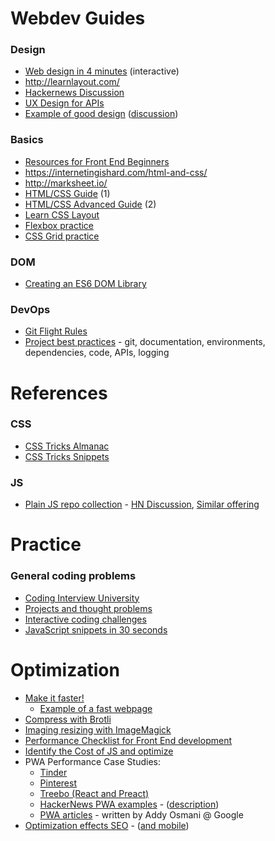 # Webdev Guides

### Design
- [Web design in 4 minutes](http://jgthms.com/web-design-in-4-minutes/) (interactive)
- http://learnlayout.com/
- [Hackernews Discussion](https://news.ycombinator.com/item?id=15328992)
- [UX Design for APIs](https://blog.keras.io/user-experience-design-for-apis.html)
- [Example of good design](https://www.leejamesrobinson.com/blog/how-stripe-designs-beautiful-websites/) ([discussion](https://news.ycombinator.com/item?id=15838270))

### Basics
- [Resources for Front End Beginners](https://github.com/thedaviddias/Resources-Front-End-Beginner)
- https://internetingishard.com/html-and-css/
- http://marksheet.io/
- [HTML/CSS Guide](https://learn.shayhowe.com/html-css/) (1)
- [HTML/CSS Advanced Guide](https://learn.shayhowe.com/advanced-html-css/) (2)
- [Learn CSS Layout](http://jgthms.com/web-design-in-4-minutes/)
- [Flexbox practice](http://flexboxfroggy.com/)
- [CSS Grid practice](http://cssgridgarden.com/)

### DOM
- [Creating an ES6 DOM Library](https://www.ericponto.com/blog/2014/10/05/es6-dom-library/)

### DevOps
- [Git Flight Rules](https://github.com/k88hudson/git-flight-rules)
- [Project best practices](https://github.com/wearehive/project-guidelines) - git, documentation, environments, dependencies, code, APIs, logging




# References

### CSS
- [CSS Tricks Almanac](https://css-tricks.com/almanac/)
- [CSS Tricks Snippets](https://css-tricks.com/snippets/css/)

### JS
- [Plain JS repo collection](https://plainjs.com/) - [HN Discussion](https://news.ycombinator.com/item?id=15330864), [Similar offering](http://vanilla-js.com/)

# Practice

### General coding problems
- [Coding Interview University](https://github.com/jwasham/coding-interview-university)
- [Projects and thought problems](https://github.com/karan/Projects)
- [Interactive coding challenges](https://github.com/donnemartin/interactive-coding-challenges)
- [JavaScript snippets in 30 seconds](https://github.com/Chalarangelo/30-seconds-of-code)



# Optimization
- [Make it faster!](https://varvy.com/pagespeed/)
    - [Example of a fast webpage](https://varvy.com/pagespeed/wicked-fast.html)
- [Compress with Brotli](https://www.smashingmagazine.com/2016/10/next-generation-server-compression-with-brotli/)
- [Imaging resizing with ImageMagick](https://www.smashingmagazine.com/2015/06/efficient-image-resizing-with-imagemagick/)
- [Performance Checklist for Front End development](https://www.smashingmagazine.com/2018/01/front-end-performance-checklist-2018-pdf-pages/)
- [Identify the Cost of JS and optimize](https://medium.com/dev-channel/the-cost-of-javascript-84009f51e99e)
- PWA Performance Case Studies:
    - [Tinder](https://medium.com/@addyosmani/a-tinder-progressive-web-app-performance-case-study-78919d98ece0)
    - [Pinterest](https://medium.com/dev-channel/a-pinterest-progressive-web-app-performance-case-study-3bd6ed2e6154)
    - [Treebo (React and Preact)](https://medium.com/dev-channel/treebo-a-react-and-preact-progressive-web-app-performance-case-study-5e4f450d5299)
    - [HackerNews PWA examples](https://hnpwa.com/) - ([description](https://blog.hnpwa.com/hacker-news-progressive-web-apps-2d8cbf7bc077))
    - [PWA articles](https://medium.com/@addyosmani) - written by Addy Osmani @ Google
- [Optimization effects SEO](https://searchengineland.com/google-now-counts-site-speed-as-ranking-factor-39708) - ([and mobile](https://searchengineland.com/google-speed-update-page-speed-will-become-ranking-factor-mobile-search-289904))
